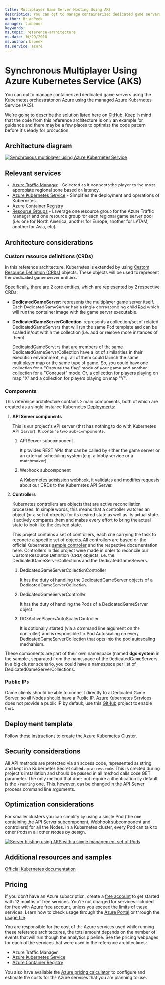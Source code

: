 ```yaml
---
title: Multiplayer Game Server Hosting Using AKS
description: You can opt to manage containerized dedicated game servers using the Kubernetes orchestrator on Azure using the managed Azure Kubernetes Service (AKS).
author: BrianPeek
manager: timheuer
keywords: 
ms.topic: reference-architecture
ms.date: 10/29/2018
ms.author: brpeek
ms.service: azure
---
```


# Synchronous Multiplayer Using Azure Kubernetes Service (AKS)

You can opt to manage containerized dedicated game servers using the Kubernetes orchestrator on Azure using the managed Azure Kubernetes Service (AKS).

We're going to describe the solution listed here on [GitHub](https://github.com/dgkanatsios/AzureGameServersScalingKubernetes). Keep in mind that the code from this reference architecture is only an example for guidance and there may be a few places to optimize the code pattern before it's ready for production.

## Architecture diagram

[![Synchronous multiplayer using Azure Kubernetes Service](media/multiplayer/multiplayer-aks-hosting.png)](media/multiplayer/multiplayer-aks-hosting.png)

## Relevant services

- [Azure Traffic Manager](https://docs.microsoft.com/azure/traffic-manager/traffic-manager-overview) - Selected as it connects the player to the most appropiate regional zone based on latency.
- [Azure Kubernetes Service](https://azure.microsoft.com/services/kubernetes-service/) - Simplifies the deployment and operations of Kubernetes.
- [Azure Container Registry](https://azure.microsoft.com/services/container-registry/)
- [Resource Groups](https://docs.microsoft.com/azure/azure-resource-manager/resource-group-portal#manage-resource-groups) - Leverage one resource group for the Azure Traffic Manager and one resource group for each regional game server pool (i.e: one for North America, another for Europe, another for LATAM, another for Asia, etc).

## Architecture considerations

### Custom resource definitions (CRDs)

In this reference architecture, Kubernetes is extended by using [Custom Resource Definition (CRDs)](https://kubernetes.io/docs/concepts/extend-kubernetes/api-extension/custom-resources/) objects. These objects will be used to represent the dedicated game server entities.

Specifically, there are 2 core entities, which are represented by 2 respective CRDs:

- **DedicatedGameServer**: represents the multiplayer game server itself. Each DedicatedGameServer has a single corresponding child [Pod](https://kubernetes.io/docs/concepts/workloads/pods/pod/) which will run the container image with the game server executable.
- **DedicatedGameServerCollection**: represents a collection/set of related DedicatedGameServers that will run the same Pod template and can be scaled in/out within the collection (i.e. add or remove more instances of them).

    DedicatedGameServers that are members of the same DedicatedGameServerCollection have a lot of similarities in their execution environment, e.g. all of them could launch the same multiplayer map or the same type of game. So, you could have one collection for a "Capture the flag" mode of your game and another collection for a "Conquest" mode. Or, a collection for players playing on map "X" and a collection for players playing on map "Y".

### Components

This reference architecture contains 2 main components, both of which are created as a single instance Kubernetes [Deployments](https://kubernetes.io/docs/concepts/workloads/controllers/deployment/):

1. **API Server components**

    This is our project's API server (that has nothing to do with Kubernetes API Server). It contains two sub-components:

    1. API Server subcomponent

        It provides REST APIs that can be called by either the game server or an external scheduling system (e.g. a lobby service or a matchmaker).

    2. Webhook subcomponent

        A Kubernetes [admission webhook](https://kubernetes.io/docs/reference/access-authn-authz/extensible-admission-controllers/#admission-webhooks), it validates and modifies requests about our CRDs to the Kubernetes API Server.

2. **Controllers**

    Kubernetes controllers are objects that are active reconciliation processes. In simple words, this means that a controller watches an object (or a set of objects) for its desired state as well as its actual state. It actively compares them and makes every effort to bring the actual state to look like the desired state.

    This project contains a set of controllers, each one carrying the task to reconcile a specific set of objects. All controllers are based on the official Kubernetes [sample controller](https://github.com/kubernetes/sample-controller) and the respective documentation here. Controllers in this project were made in order to reconcile our Custom Resource Definition (CRD) objects, i.e. the DedicatedGameServerCollections and the DedicatedGameServers.

    1. DedicatedGameServerCollectionController

        It has the duty of handling the DedicatedGameServer objects of a DedicatedGameServerCollection.

    2. DedicatedGameServerController

        It has the duty of handling the Pods of a DedicatedGameServer object.

    3. DGSActivePlayersAutoScalerController

        It is optionally started (via a command line argument on the controller) and is responsible for Pod Autoscaling on every DedicatedGameServerCollection that opts into the pod autoscaling mechanism.

These components are part of their own namespace (named **dgs-system** in the sample), separated from the namespace of the DedicatedGameServers. In a big cluster scenario, you could have a namespace per list of DedicatedGameServerCollections.

### Public IPs

Game clients should be able to connect directly to a Dedicated Game Server, so all Nodes should have a Public IP. Azure Kubernetes Services does not provide a public IP by default, use this [GitHub](https://github.com/dgkanatsios/AksNodePublicIPController) project to enable that.

## Deployment template

Follow these [instructions](https://github.com/dgkanatsios/azuregameserversscalingkubernetes/blob/master/docs/installation.md) to create the Azure Kubernetes Cluster. 

## Security considerations

All API methods are protected via an access code, represented as string and kept in a Kubernetes Secret called `apiaccesscode`. This is created during project's installation and should be passed in all method calls code GET parameter. The only method that does not require authentication by default is the `/running` one. This, however, can be changed in the API Server process command line arguments.

## Optimization considerations

For smaller clusters you can simplify by using a single Pod (the one containing the API Server subcomponent, Webhook subcomponent and controllers) for all the Nodes. In a Kubernetes cluster, every Pod can talk to other Pods in all other Nodes by design.

[![Server hosting using AKS with a single management set of Pods](media/multiplayer/multiplayer-aks-hosting-single.png)](media/multiplayer/multiplayer-aks-hosting-single.png)

## Additional resources and samples

[Official Kubernetes documentation](https://kubernetes.io/docs/concepts/overview/what-is-kubernetes/)

## Pricing

If you don't have an Azure subscription, create a [free account](https://aka.ms/azfreegamedev) to get started with 12 months of free services. You're not charged for services included for free with Azure free account, unless you exceed the limits of these services. Learn how to check usage through the [Azure Portal](https://docs.microsoft.com/azure/billing/billing-check-free-service-usage#check-usage-on-the-azure-portal) or through the [usage file](https://docs.microsoft.com/azure/billing/billing-check-free-service-usage#check-usage-through-the-usage-file).

You are responsible for the cost of the Azure services used while running these reference architectures, the total amount depends on the number of events that will run though the analytics pipeline. See the pricing webpages for each of the services that were used in the reference architectures:

- [Azure Traffic Manager](https://azure.microsoft.com/pricing/details/traffic-manager/)
- [Azure Kubernetes Service](https://azure.microsoft.com/pricing/details/kubernetes-service/)
- [Azure Container Registry](https://azure.microsoft.com/pricing/details/container-registry/)

You also have available the [Azure pricing calculator](https://azure.microsoft.com/pricing/calculator/), to configure and estimate the costs for the Azure services that you are planning to use.